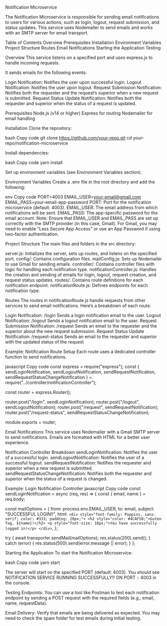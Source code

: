 Notification Microservice

The Notification Microservice is responsible for sending email notifications to users for various actions, such as login, logout, request submission, and status updates. This service uses Nodemailer to send emails and works with an SMTP server for email transport.

Table of Contents
Overview
Prerequisites
Installation
Environment Variables
Project Structure
Routes
Email Notifications
Starting the Application
Testing

Overview
This service listens on a specified port and uses express.js to handle incoming requests. 

It sends emails for the following events:


Login Notification: Notifies the user upon successful login.
Logout Notification: Notifies the user upon logout.
Request Submission Notification: Notifies both the requester and the request’s superior when a new request is submitted.
Request Status Update Notification: Notifies both the requester and superior when the status of a request is updated.

Prerequisites
Node.js (v14 or higher)
Express for routing
Nodemailer for email handling

Installation
Clone the repository:

bash
Copy code
git clone https://github.com/your-repo.git
cd your-repo/notification-microservice

Install dependencies:

bash
Copy code
yarn install

Set up environment variables (see Environment Variables section).

Environment Variables
Create a .env file in the root directory and add the following:

env
Copy code
PORT=4003
EMAIL_USER=your-email@gmail.com
EMAIL_PASS=your-email-app-password
PORT: Port for the notification microservice (default: 4003).
EMAIL_USER: The email address from which notifications will be sent.
EMAIL_PASS: The app-specific password for the email account.
Note: Ensure that EMAIL_USER and EMAIL_PASS are set up correctly with the SMTP provider (in this case, Gmail). For Gmail, you may need to enable "Less Secure App Access" or use an App Password if using two-factor authentication.

Project Structure
The main files and folders in the src directory:

server.js: Initializes the server, sets up routes, and listens on the specified port.
config/: Contains configuration files.
mailConfig.js: Sets up Nodemailer to use Gmail for sending emails.
controller/: Contains controller files with logic for handling each notification type.
notificationController.js: Handles the creation and sending of emails for login, logout, request creation, and request status updates.
routes/: Contains route definitions for each notification endpoint.
notificationRoute.js: Defines endpoints for each notification type.

Routes
The routes in notificationRoute.js handle requests from other services to send email notifications. Here’s a breakdown of each route:

Login Notification: /login
Sends a login notification email to the user.
Logout Notification: /logout
Sends a logout notification email to the user.
Request Submission Notification: /request
Sends an email to the requester and the superior about the new request submission.
Request Status Update Notification: /request-status
Sends an email to the requester and superior with the updated status of the request

Example: Notification Route Setup
Each route uses a dedicated controller function to send notifications.

javascript
Copy code
const express = require("express");
const { 
  sendLoginNotification,
  sendLogoutNotification,
  sendRequestNotification,
  sendRequestStatusChangeNotification 
} = require("../controller/notificationController");

const router = express.Router();

router.post("/login", sendLoginNotification);
router.post("/logout", sendLogoutNotification);
router.post("/request", sendRequestNotification);
router.post("/request-status", sendRequestStatusChangeNotification);

module.exports = router;

Email Notifications
This service uses Nodemailer with a Gmail SMTP server to send notifications. Emails are formatted with HTML for a better user experience.

Notification Controller Breakdown
sendLoginNotification: Notifies the user of a successful login.
sendLogoutNotification: Notifies the user of a successful logout.
sendRequestNotification: Notifies the requester and superior when a new request is submitted.
sendRequestStatusChangeNotification: Notifies both the requester and superior when the status of a request is changed.

Example: Login Notification Controller
javascript
Copy code
const sendLoginNotification = async (req, res) => {
  const { email, name } = req.body;

  const mailOptions = {
    from: process.env.EMAIL_USER,
    to: email,
    subject: "SUCCESSFUL LOGIN!!",
    html: `
      <div style="font-family: Poppins, sans-serif; color: #333; padding: 20px;">
        <h2 style="color: #4CAF50;">Guten Tag, ${name}!</h2>
        <p style="font-size: 16px;">You have successfully logged in!</p>
      </div>
    `,
  };

  try {
    await transporter.sendMail(mailOptions);
    res.status(200).send();
  } catch (error) {
    res.status(500).send(error.message || error);
  }
};

Starting the Application
To start the Notification Microservice:

bash
Copy code
yarn start

The server will start on the specified PORT (default: 4003).
You should see NOTIFICATION SERVICE RUNNING SUCCESSFULLY!! ON PORT :: 4003 in the console.

Testing
Endpoints: You can use a tool like Postman to test each notification endpoint by sending a POST request with the required fields (e.g., email, name, requestData).

Email Delivery: Verify that emails are being delivered as expected. You may need to check the spam folder for test emails during initial testing.

